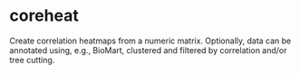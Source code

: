 # coreheat
Create correlation heatmaps from a numeric matrix. Optionally, data can be annotated using, e.g., BioMart, clustered and filtered by correlation and/or tree cutting.

